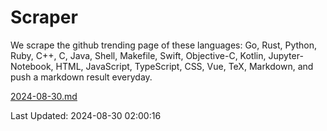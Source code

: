 # Scraper

We scrape the github trending page of these languages: Go, Rust, Python, Ruby, C++, C, Java, Shell, Makefile, Swift, Objective-C, Kotlin, Jupyter-Notebook, HTML, JavaScript, TypeScript, CSS, Vue, TeX, Markdown, and push a markdown result everyday.

[2024-08-30.md](https://github.com/cumthxy/github-trending-backup/blob/master/2024-08-30.md)

Last Updated: 2024-08-30 02:00:16